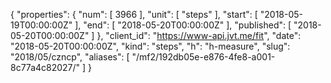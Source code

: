 {
  "properties": {
    "num": [
      3966
    ],
    "unit": [
      "steps"
    ],
    "start": [
      "2018-05-19T00:00:00Z"
    ],
    "end": [
      "2018-05-20T00:00:00Z"
    ],
    "published": [
      "2018-05-20T00:00:00Z"
    ]
  },
  "client_id": "https://www-api.jvt.me/fit",
  "date": "2018-05-20T00:00:00Z",
  "kind": "steps",
  "h": "h-measure",
  "slug": "2018/05/czncp",
  "aliases": [
    "/mf2/192db05e-e876-4fe8-a001-8c77a4c82027/"
  ]
}
